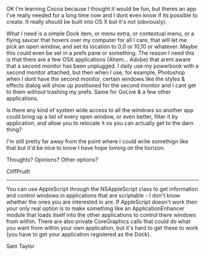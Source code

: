 OK I'm learning Cocoa because I thought it would be fun, but theres an app I've really needed for a long time now and I dont even know if its possible to create.  It really should be built into OS X but it's not (obviously).

What I need is a simple Dock item, or menu extra, or contextual menu, or a flying saucer that hovers over my computer for all I care, that will let me pick an open window, and set its location to 0,0 or 10,10 or whatever.  Maybe this could even be set in a prefs pane or something.  The reason I need this is that there are a few OSX applications (Ahem... Adobe) that arent aware that a second monitor has been unplugged.  I daily use my powerbook with a second monitor attached, but then when I use, for example, Photoshop when I dont have the second monitor, certain windows like the styles & effects dialog will show up positioned for the second monitor and I cant get to them without trashing my prefs.  Same for GoLive & a few other applications.

Is there any kind of system wide access to all the windows so another app could bring up a list of every open window, or even better, filter it by application, and allow you to relocate it os you can actually get to the darn thing?

I'm still pretty far away from the point where I could write somethign like that but it'd be nice to know I have hope loming on the horizon.

Thoughts?  Opinions?  Other options?

CliffPruitt

----

You can use AppleScript through the NSAppleScript class to get information and control windows in applications that are scriptable - I don't know whether the ones you are interested in are. If AppleScript doesn't work then your only real option is to make something like an ApplicationEnhancer module that loads itself into the other applications to control there windows from within. There are also private CoreGraphics calls that could do what you want from within your own application, but it's hard to get these to work (you have to get your application registered as the Dock).

Sam Taylor
